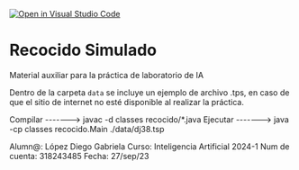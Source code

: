 [![Open in Visual Studio Code](https://classroom.github.com/assets/open-in-vscode-718a45dd9cf7e7f842a935f5ebbe5719a5e09af4491e668f4dbf3b35d5cca122.svg)](https://classroom.github.com/online_ide?assignment_repo_id=12053912&assignment_repo_type=AssignmentRepo)
# Recocido Simulado

Material auxiliar para la práctica de laboratorio de IA

Dentro de la carpeta ```data``` se incluye un ejemplo de archivo .tps, en caso de que el sitio de internet no esté disponible al realizar la práctica.

Compilar  -------> javac -d classes recocido/*.java
Ejecutar   -------> java -cp classes recocido.Main ./data/dj38.tsp 


Alumn@: López Diego Gabriela
Curso: Inteligencia Artificial 2024-1
Num de cuenta: 318243485
Fecha: 27/sep/23
